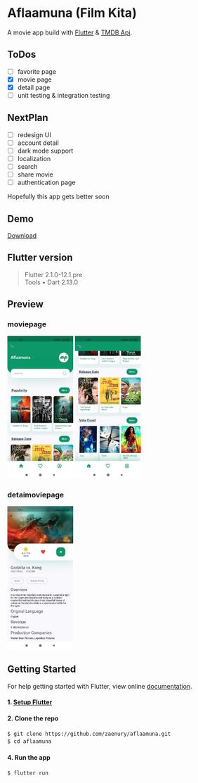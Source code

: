 # Aflaamuna (Film Kita)

A movie app build with [Flutter](https://flutter.dev/) & [TMDB Api](https://developers.themoviedb.org/3/getting-started/introduction).

## ToDos
- [ ] favorite page
- [x] movie page
- [x] detail page
- [ ] unit testing & integration testing

## NextPlan
- [ ] redesign UI
- [ ] account detail
- [ ] dark mode support
- [ ] localization
- [ ] search
- [ ] share movie
- [ ] authentication page

Hopefully this app gets better soon
## Demo
[Download](https://github.com/zaenury/aflaamuna/files/6282320/aflaamuna-apk.zip)

## Flutter version
>Flutter 2.1.0-12.1.pre  
>Tools • Dart 2.13.0

## Preview

### moviepage

<img src="assets/images/movie-page.jpg" alt="movie page 1" width="150"></img>
<img src="assets/images/movie-page2.jpg" alt="movie page 2"  width="150"></img>

### detaimoviepage
<img src="assets/images/movie-detail-page.jpg" alt="movie detail page"  width="150"></img>

## Getting Started

For help getting started with Flutter, view online
[documentation](https://flutter.dev/).

#### 1. [Setup Flutter](https://flutter.dev/docs/get-started/install)

#### 2. Clone the repo

```sh
$ git clone https://github.com/zaenury/aflaamuna.git
$ cd aflaamuna
```

#### 4. Run the app

```sh
$ flutter run
